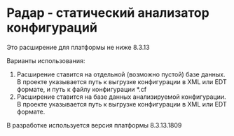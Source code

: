 # Радар - статический анализатор конфигураций

Это расширение для платформы не ниже 8.3.13

Варианты использования:
1. Расширение ставится на отдельной (возможно пустой) базе данных. В проекте указывается путь к выгрузке конфигурации в XML или EDT формате, и путь к файлу конфигурации *.cf
2. Расширение ставится на базе данных анализируемой конфигурации. В проекте указывается путь к выгрузке конфигурации в XML или EDT формате.

В разработке используется версия платформы 8.3.13.1809
